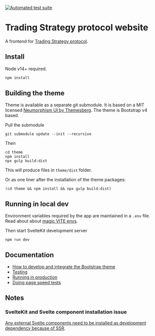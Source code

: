 [![Automated test suite](https://github.com/tradingstrategy-ai/frontend/actions/workflows/javascript.yml/badge.svg)](https://github.com/tradingstrategy-ai/frontend/actions/workflows/javascript.yml)

# Trading Strategy protocol website

A frontend for [Trading Strategy protocol](https://tradingstrategy.ai).

## Install

Node v14+ required.

```sh
npm install
```

## Building the theme

Theme is available as a separate git submodule.
It is based on a MIT licensed [Neumorphism UI by Themesberg](https://github.com/themesberg/neumorphism-ui-bootstrap).
The theme is Bootstrap v4 based.

Pull the submodule

```shell
git submodule update --init --recursive
```

Then

```shell
cd theme
npm install
npx gulp build:dist
```

This will produce files in `theme/dist` folder.

Or as one liner after the installation of the theme packages:

```shell
(cd theme && npm install && npx gulp build:dist)
```

## Running in local dev

Environment variables required by the app are maintained in a `.env` file. Read about about
[magic VITE envs](https://stackoverflow.com/questions/68479217/how-to-load-environment-variables-in-svelte).

Then start SvelteKit development server

```shell
npm run dev
```

## Documentation

* [How to develop and integrate the Bootstrap theme](./docs/theme.md)
* [Testing](./docs/tests.md)
* [Running in production](./docs/production.md)
* [Doing page speed tests](./docs/speed.md)

## Notes

### SvelteKit and Svelte component installation issue

[Any external Svelte components need to be installed as development dependency because of SSR](https://github.com/sveltejs/sapper-template#using-external-components).

